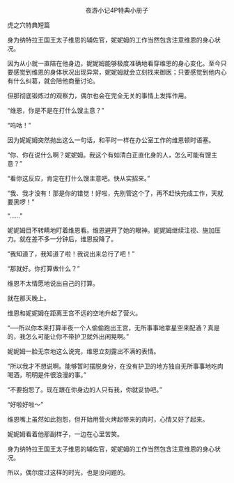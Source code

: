 <p align="center">夜游小记4P特典小册子</p>

虎之穴特典短篇

身为纳特拉王国王太子维恩的辅佐官，妮妮姆的工作当然包含注意维恩的身心状况。

因为从小就一直陪在他身边，妮妮姆能够极度准确地看穿维恩的身心变化。至今只要感觉到维恩的身体状况出现异常，妮妮姆就会立刻找来御医；只要感觉到他内心有什么纠葛，就会陪他商量讨论。

但那彻底锻炼过的观察力，偶尔也会在完全无关的事情上发挥作用。

“维恩，你是不是在打什么馊主意？”

“呜咕！”

因为妮妮姆突然抛出这么一句话，和平时一样在办公室工作的维恩顿时语塞。

“你、你在说什么啊？妮妮姆。我这个有如清白正直化身的人，怎么可能有馊主意？”

“看你这反应，肯定在打什么馊主意吧。快从实招来。”

“我、我才没有！那是你的错觉！好啦，先别管这个了，再不赶快完成工作，天就要黑啰！”

“……”

妮妮姆目不转睛地盯着维恩看。维恩避开了她的眼神。妮妮姆继续注视、施加压力。就在差不多一分钟后，维恩投降了。

“我知道了，我知道了啦！我说出来总行了吧！”

“那就好。你打算做什么？”

维恩不太情愿地说出自己的打算。

就在那天晚上。

维恩和妮妮姆在距离王宫不远的空地升起了营火。

“──所以你本来打算半夜一个人偷偷跑出王宫，无所事事地拿星空来配酒？真是的，我怎么可能让你不带护卫就外出闲晃啊。”

妮妮姆一脸无奈地这么说完，维恩立刻露出不满的表情。

“所以我才不想说啊。能够暂时摆脱身分，在没有护卫的地方独自无所事事地吃肉喝酒，明明是件很浪漫的事。”

“不要抱怨了。现在跟在你身边的人只有我，你就妥协吧。”

“好啦好啦～”

维恩嘴上虽然如此抱怨，但开始用营火烤起带来的肉时，心情又好了起来。

妮妮姆看着他那副样子，一边在心里苦笑。

身为纳特拉王国王太子维恩的辅佐官，妮妮姆的工作当然包含注意维恩的身心状况。

所以，偶尔度过这样的时光，也是没问题的。

